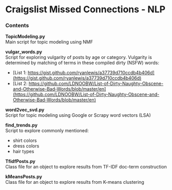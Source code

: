 # Craigslist Missed Connections - NLP

### Contents

**TopicModeling.py**<br>
Main script for topic modeling using NMF

**vulgar_words.py**<br>
Script for exploring vulgarity of posts by age or category.
Vulgarity is determined by matching of terms in these compiled dirty (NSFW) words:

* [List 1: https://gist.github.com/ryanlewis/a37739d710ccdb4b406d](https://gist.github.com/ryanlewis/a37739d710ccdb4b406d)<br>
* [List 2: https://github.com/LDNOOBW/List-of-Dirty-Naughty-Obscene-and-Otherwise-Bad-Words/blob/master/en](https://github.com/LDNOOBW/List-of-Dirty-Naughty-Obscene-and-Otherwise-Bad-Words/blob/master/en)

**word2vec_svd.py**<br>
Script for topic modeling using Google or Scrapy word vectors (LSA)

**find_trends.py**<br>
Script to explore commonly mentioned:
+ shirt colors
+ dress colors
+ hair types

**TfidfPosts.py**<br>
Class file for an object to explore results from TF-IDF doc-term construction

**kMeansPosts.py**<br>
Class file for an object to explore results from K-means clustering
